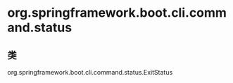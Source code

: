 # org.springframework.boot.cli.command.status

## 类

org.springframework.boot.cli.command.status.ExitStatus




